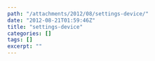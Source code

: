```yaml
---
path: "/attachments/2012/08/settings-device/"
date: "2012-08-21T01:59:46Z"
title: "settings-device"
categories: []
tags: []
excerpt: ""
---
```


